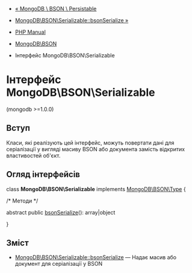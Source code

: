 - [« MongoDB \ BSON \ Persistable](class.mongodb-bson-persistable.md)
- [MongoDB\BSON\Serializable::bsonSerialize »](mongodb-bson-serializable.bsonserialize.md)

- [PHP Manual](index.md)
- [MongoDB\BSON](book.bson.md)
- Інтерфейс MongoDB\BSON\Serializable

# Інтерфейс MongoDB\BSON\Serializable

(mongodb \>=1.0.0)

## Вступ

Класи, які реалізують цей інтерфейс, можуть повертати дані для
серіалізації у вигляді масиву BSON або документа замість відкритих властивостей
об'єкт.

## Огляд інтерфейсів

class **MongoDB\BSON\Serializable** implements
[MongoDB\BSON\Type](class.mongodb-bson-type.md) {

/\* Методи \*/

abstract public
[bsonSerialize](mongodb-bson-serializable.bsonserialize.md)():
array\|object

}

## Зміст

- [MongoDB\BSON\Serializable::bsonSerialize](mongodb-bson-serializable.bsonserialize.md)
— Надає масив або документ для серіалізації у BSON
